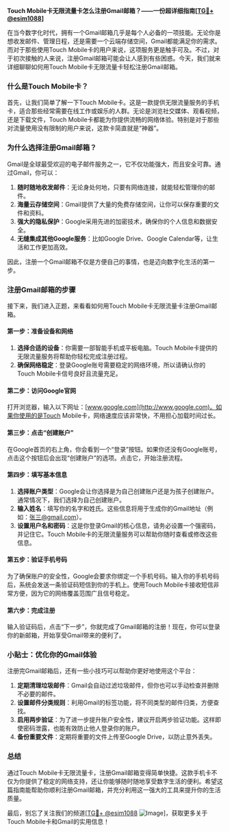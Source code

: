 **Touch Mobile卡无限流量卡怎么注册Gmail邮箱？——一份超详细指南[[TG💪+ @esim1088](https://t.me/s/esim1088)]**

在当今数字化时代，拥有一个Gmail邮箱几乎是每个人必备的一项技能。无论你是想收发邮件、管理日程，还是需要一个云端存储空间，Gmail都能满足你的需求。而对于那些使用Touch Mobile卡的用户来说，这项服务更是触手可及。不过，对于初次接触的人来说，注册Gmail邮箱可能会让人感到有些困惑。今天，我们就来详细聊聊如何用Touch Mobile卡无限流量卡轻松注册Gmail邮箱。

### **什么是Touch Mobile卡？**

首先，让我们简单了解一下Touch Mobile卡。这是一款提供无限流量服务的手机卡，适合那些经常需要在线工作或娱乐的人群。无论是浏览社交媒体、观看视频，还是下载文件，Touch Mobile卡都能为你提供流畅的网络体验。特别是对于那些对流量使用没有限制的用户来说，这款卡简直就是“神器”。

### **为什么选择注册Gmail邮箱？**

Gmail是全球最受欢迎的电子邮件服务之一，它不仅功能强大，而且安全可靠。通过Gmail，你可以：

1. **随时随地收发邮件**：无论身处何地，只要有网络连接，就能轻松管理你的邮件。
2. **海量云存储空间**：Gmail提供了大量的免费存储空间，让你可以保存重要的文件和资料。
3. **强大的隐私保护**：Google采用先进的加密技术，确保你的个人信息和数据安全。
4. **无缝集成其他Google服务**：比如Google Drive、Google Calendar等，让生活和工作更加高效。

因此，注册一个Gmail邮箱不仅是方便自己的事情，也是迈向数字化生活的第一步。

### **注册Gmail邮箱的步骤**

接下来，我们进入正题，来看看如何用Touch Mobile卡无限流量卡注册Gmail邮箱。

#### **第一步：准备设备和网络**

1. **选择合适的设备**：你需要一部智能手机或平板电脑。Touch Mobile卡提供的无限流量服务将帮助你轻松完成注册过程。
2. **确保网络稳定**：登录Google账号需要稳定的网络环境，所以请确认你的Touch Mobile卡信号良好且流量充足。

#### **第二步：访问Google官网**

打开浏览器，输入以下网址：[www.google.com](http://www.google.com)。如果你使用的是Touch Mobile卡，网络速度应该非常快，不用担心加载时间过长。

#### **第三步：点击“创建账户”**

在Google首页的右上角，你会看到一个“登录”按钮。如果你还没有Google账号，点击这个按钮后会出现“创建账户”的选项。点击它，开始注册流程。

#### **第四步：填写基本信息**

1. **选择账户类型**：Google会让你选择是为自己创建账户还是为孩子创建账户。通常情况下，我们选择为自己创建账户。
2. **输入姓名**：填写你的名字和姓氏。这些信息将用于生成你的Gmail地址（例如：张三@gmail.com）。
3. **设置用户名和密码**：这是你登录Gmail的核心信息，请务必设置一个强密码，并记住它。Touch Mobile卡的无限流量服务可以帮助你随时查看或修改这些信息。

#### **第五步：验证手机号码**

为了确保账户的安全性，Google会要求你绑定一个手机号码。输入你的手机号码后，系统会发送一条验证码短信到你的手机上。使用Touch Mobile卡接收短信非常方便，因为它的网络覆盖范围广且信号稳定。

#### **第六步：完成注册**

输入验证码后，点击“下一步”，你就完成了Gmail邮箱的注册！现在，你可以登录你的新邮箱，开始享受Gmail带来的便利了。

### **小贴士：优化你的Gmail体验**

注册完Gmail邮箱后，还有一些小技巧可以帮助你更好地使用这个平台：

1. **定期清理垃圾邮件**：Gmail会自动过滤垃圾邮件，但你也可以手动检查并删除不必要的邮件。
2. **设置邮件分类规则**：利用Gmail的标签功能，将不同类型的邮件归类，方便查找。
3. **启用两步验证**：为了进一步提升账户安全性，建议开启两步验证功能。这样即使密码泄露，也能有效防止他人登录你的账户。
4. **备份重要文件**：定期将重要的文件上传至Google Drive，以防止意外丢失。

### **总结**

通过Touch Mobile卡无限流量卡，注册Gmail邮箱变得简单快捷。这款手机卡不仅为你提供了稳定的网络支持，还让你能够随时随地享受数字生活的便利。希望这篇指南能帮助你顺利注册Gmail邮箱，并充分利用这一强大的工具来提升你的生活质量。

最后，别忘了关注我们的频道[[TG💪+ @esim1088](https://t.me/s/esim1088) ![Image](https://i.postimg.cc/4NQfJmqS/Snipaste-2025-05-13-00-14-12.png)]，获取更多关于Touch Mobile卡和Gmail的实用信息！